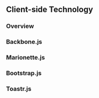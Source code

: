 ## Client-side Technology ##

### Overview ###

### Backbone.js ###

### Marionette.js ###

### Bootstrap.js ###

### Toastr.js ###

